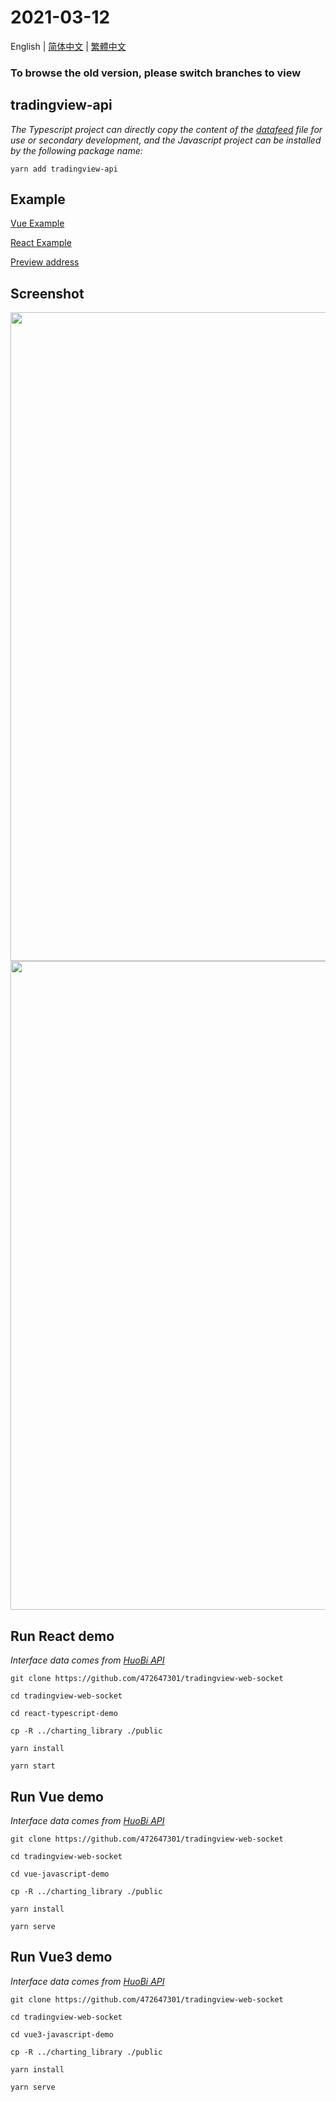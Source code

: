 # 2021-03-12

English | [简体中文](./README-zh_CN.md) | [繁體中文](./README-zh_TW.md)

### To browse the old version, please switch branches to view

## tradingview-api

_The Typescript project can directly copy the content of the [datafeed](https://github.com/472647301/tradingview-web-socket/tree/master/react-typescript-demo/src/datafeed) file for use or secondary development, and the Javascript project can be installed by the following package name:_

```shell
yarn add tradingview-api
```

## Example

[Vue Example](https://github.com/472647301/tradingview-web-socket/tree/master/vue-javascript-demo)

[React Example](https://github.com/472647301/tradingview-web-socket/tree/master/react-typescript-demo)

[Preview address](http://test.byronzhu.com/tradingview-web-socket/react-typescript-demo/build/)

## Screenshot

<img src="https://github.com/472647301/tradingview-web-socket/blob/master/screenshot/20220401223421.png?raw=true" width="1038">
<img src="https://github.com/472647301/tradingview-web-socket/blob/master/screenshot/screenshot.png?raw=true" width="1038">

## Run React demo

_Interface data comes from [HuoBi API](https://huobiapi.github.io/docs/spot/v1/cn/)_

```shell
git clone https://github.com/472647301/tradingview-web-socket

cd tradingview-web-socket

cd react-typescript-demo

cp -R ../charting_library ./public

yarn install

yarn start
```

## Run Vue demo

_Interface data comes from [HuoBi API](https://huobiapi.github.io/docs/spot/v1/cn/)_

```shell
git clone https://github.com/472647301/tradingview-web-socket

cd tradingview-web-socket

cd vue-javascript-demo

cp -R ../charting_library ./public

yarn install

yarn serve
```
## Run Vue3 demo

_Interface data comes from [HuoBi API](https://huobiapi.github.io/docs/spot/v1/cn/)_

```shell
git clone https://github.com/472647301/tradingview-web-socket

cd tradingview-web-socket

cd vue3-javascript-demo

cp -R ../charting_library ./public

yarn install

yarn serve
```
